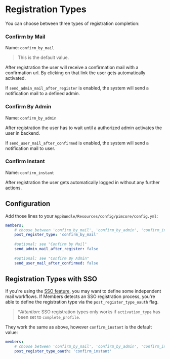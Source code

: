 # Registration Types
You can choose between three types of registration completion:

### Confirm by Mail
Name: `confirm_by_mail`

> This is the default value.

After registration the user will receive a confirmation mail with a confirmation url. By clicking on that link the user gets automatically activated.

If `send_admin_mail_after_register` is enabled, the system will send a notification mail to a defined admin.

### Confirm By Admin
Name: `confirm_by_admin`

After registration the user has to wait until a authorized admin activates the user in backend.

If `send_user_mail_after_confirmed` is enabled, the system will send a notification mail to user.

### Confirm Instant
Name: `confirm_instant`

After registration the user gets automatically logged in without any further actions.

## Configuration
Add those lines to your `AppBundle/Resources/config/pimcore/config.yml`:
    
```yaml
members:
    # choose between 'confirm_by_mail', 'confirm_by_admin', 'confirm_instant'
    post_register_type: 'confirm_by_mail' 
    
    #optional: see "Confirm by Mail"
    send_admin_mail_after_register: false
    
    #optional: see "Confirm By Admin"
    send_user_mail_after_confirmed: false
```

## Registration Types with SSO
If you're using the [SSO feature](./SSO/10_Overview.md), you may want to define some independent mail workflows.
If Members detects an SSO registration process, you're able to define the registration type via the `post_register_type_oauth` flag.

> **Attention*: SSO registration types only works if `activation_type` has been set to `complete_profile`.

They work the same as above, however `confirm_instant` is the default value:

```yaml
members:
    # choose between 'confirm_by_mail', 'confirm_by_admin', 'confirm_instant'
    post_register_type_oauth: 'confirm_instant' 
```
